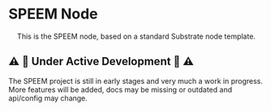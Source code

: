 # SPEEM Node

<div align="center">
<p>This is the SPEEM node, based on a standard Substrate node template.</p>
</div>

## :warning: :construction: Under Active Development :construction: :warning:

The SPEEM project is still in early stages and very much a work in progress. More features will be added,
docs may be missing or outdated and api/config may change.